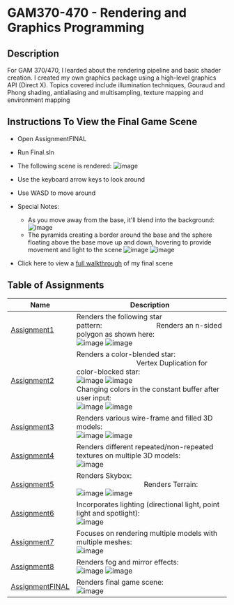 # GAM370-470 - Rendering and Graphics Programming
## Description
For GAM 370/470, I learded about the rendering pipeline and basic shader creation. I created my own graphics package using a high-level graphics API (Direct X). Topics covered include illumination techniques, Gouraud and Phong shading, antialiasing and multisampling, texture mapping and environment mapping
## Instructions To View the Final Game Scene
* Open AssignmentFINAL
* Run Final.sln
* The following scene is rendered:
![image](https://github.com/Waachel/GAM370-470/assets/12739252/312793ba-4254-4848-b206-41f3455b0754)
* Use the keyboard arrow keys to look around
* Use WASD to move around
* Special Notes:
  * As you move away from the base, it'll blend into the background:
  ![image](https://github.com/Waachel/GAM370-470/assets/12739252/59214442-6192-424f-9f76-313da303c306)
  * The pyramids creating a border around the base and the sphere floating above the base move up and down, hovering to provide movement and light to the scene
  ![image](https://github.com/Waachel/GAM370-470/assets/12739252/4ab21848-2a92-43bb-943d-54b4c7c30dc8)
![image](https://github.com/Waachel/GAM370-470/assets/12739252/aba80d76-73d6-43cc-a82a-476058781d12)

* Click here to view a [full walkthrough](https://www.youtube.com/watch?v=FP20knNZvTw) of my final scene

## Table of Assignments
| Name            | Description |
| --------------- | ----------- |
| [Assignment1](https://github.com/Waachel/GAM370-470/tree/main/Assignment1)     | Renders the following star pattern:&nbsp;&nbsp;&nbsp;&nbsp;&nbsp;&nbsp;&nbsp;&nbsp;&nbsp;&nbsp;&nbsp;&nbsp;&nbsp;&nbsp;&nbsp;&nbsp;&nbsp;&nbsp;&nbsp;&nbsp;&nbsp;&nbsp;&nbsp;&nbsp;&nbsp;&nbsp;&nbsp;&nbsp; Renders an n-sided polygon as shown here:<br> ![image](https://github.com/Waachel/GAM370-470/assets/12739252/2d59d4fc-eb35-4e67-bbca-50b2bdf53c39) ![image](https://github.com/Waachel/GAM370-470/assets/12739252/c6d5b038-ef32-465f-8c96-d0543abfa761)|
| [Assignment2](https://github.com/Waachel/GAM370-470/tree/main/Assignment2)     | Renders a color-blended star: &nbsp;&nbsp;&nbsp;&nbsp;&nbsp;&nbsp;&nbsp;&nbsp;&nbsp;&nbsp;&nbsp;&nbsp;&nbsp;&nbsp;&nbsp;&nbsp;&nbsp;&nbsp;&nbsp;&nbsp;&nbsp;&nbsp;&nbsp;&nbsp;&nbsp;&nbsp;&nbsp;&nbsp;&nbsp;&nbsp;&nbsp; Vertex Duplication for color-blocked star: <br> ![image](https://github.com/Waachel/GAM370-470/assets/12739252/8061ad61-f1c4-42c4-9e81-c14c31563fba) ![image](https://github.com/Waachel/GAM370-470/assets/12739252/6abcf0a9-1b7e-4532-8297-be763a464fdd) <br> Changing colors in the constant buffer after user input: <br> ![image](https://github.com/Waachel/GAM370-470/assets/12739252/6ef01dda-e1b3-46df-8f52-170ce161c3d3) ![image](https://github.com/Waachel/GAM370-470/assets/12739252/a9e592b6-b3b3-4b0a-af38-e900c4f8715f)|
| [Assignment3](https://github.com/Waachel/GAM370-470/tree/main/Assignment3)     | Renders various wire-frame and filled 3D models: <br> ![image](https://github.com/Waachel/GAM370-470/assets/12739252/1f79eab7-19ec-4535-a27a-3bf8c4782e3f) ![image](https://github.com/Waachel/GAM370-470/assets/12739252/930de03f-86dc-4925-8268-e2311d85f68e)|
| [Assignment4](https://github.com/Waachel/GAM370-470/tree/main/Assignment4)     | Renders different repeated/non-repeated textures on multiple 3D models:  <br> ![image](https://github.com/Waachel/GAM370-470/assets/12739252/56b59390-8ef7-4689-b36f-19973e5e03e5)|
| [Assignment5](https://github.com/Waachel/GAM370-470/tree/main/Assignment5)     | Renders Skybox: &nbsp;&nbsp;&nbsp;&nbsp;&nbsp;&nbsp;&nbsp;&nbsp;&nbsp;&nbsp;&nbsp;&nbsp;&nbsp;&nbsp;&nbsp;&nbsp;&nbsp;&nbsp;&nbsp;&nbsp;&nbsp;&nbsp;&nbsp;&nbsp;&nbsp;&nbsp;&nbsp;&nbsp; &nbsp;&nbsp;&nbsp;&nbsp;&nbsp;&nbsp;&nbsp;&nbsp;&nbsp;&nbsp;&nbsp;&nbsp;&nbsp;&nbsp;&nbsp;&nbsp;&nbsp;&nbsp;&nbsp;&nbsp;&nbsp;&nbsp;&nbsp;&nbsp;&nbsp;&nbsp;&nbsp;&nbsp;&nbsp;&nbsp;&nbsp;&nbsp;&nbsp;&nbsp;&nbsp; Renders Terrain: <br> ![image](https://github.com/Waachel/GAM370-470/assets/12739252/21f976a1-4270-4f20-a64e-5d9d0e87fc66) ![image](https://github.com/Waachel/GAM370-470/assets/12739252/cb36b383-1273-4ddf-926c-f6c74b4d92ac)|
| [Assignment6](https://github.com/Waachel/GAM370-470/tree/main/Assignment6)     | Incorporates lighting (directional light, point light and spotlight): <br> ![image](https://github.com/Waachel/GAM370-470/assets/12739252/8a831099-0741-4098-96b3-188694db0af1)|
| [Assignment7](https://github.com/Waachel/GAM370-470/tree/main/Assignment7)     | Focuses on rendering multiple models with multiple meshes: <br> ![image](https://github.com/Waachel/GAM370-470/assets/12739252/2c8d34e0-5d0b-494f-b547-a6cbfff287db)|
| [Assignment8](https://github.com/Waachel/GAM370-470/tree/main/Assignment8)     | Renders fog and mirror effects: <br> ![image](https://github.com/Waachel/GAM370-470/assets/12739252/1f223c33-6268-4e10-9d75-a7e4e07cd4aa) ![image](https://github.com/Waachel/GAM370-470/assets/12739252/abbd53ce-7f4c-4ce9-8a8a-223d7f78241c) |
| [AssignmentFINAL](https://github.com/Waachel/GAM370-470/tree/main/AssignmentFINAL) | Renders final game scene: <br> ![image](https://github.com/Waachel/GAM370-470/assets/12739252/04da7a7a-6b80-4fe0-a7af-53349a820ecc)|
